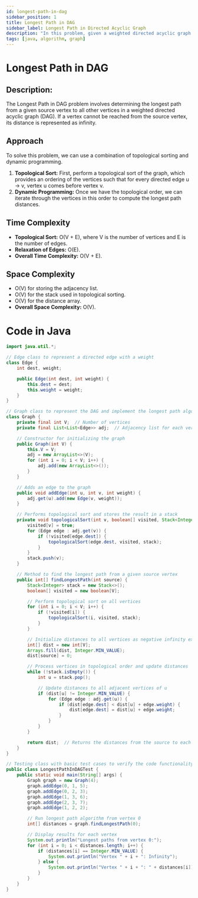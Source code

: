 ```yaml
---
id: longest-path-in-dag
sidebar_position: 1
title: Longest Path in DAG
sidebar_label: Longest Path in Directed Acyclic Graph
description: "In this problem, given a weighted directed acyclic graph (DAG) and a source vertex, we need to find the cost of the longest path from the source vertex to all other vertices present in the graph."
tags: [java, algorithm, graph]
---
```


# Longest Path in DAG 
## Description:

The Longest Path in DAG problem involves determining the longest path from a given source vertex to all other vertices in a weighted directed acyclic graph (DAG). If a vertex cannot be reached from the source vertex, its distance is represented as infinity.

## Approach

To solve this problem, we can use a combination of topological sorting and dynamic programming.

1. **Topological Sort:** First, perform a topological sort of the graph, which provides an ordering of the vertices such that for every directed edge u -> v, vertex u comes before vertex v.
2. **Dynamic Programming:** Once we have the topological order, we can iterate through the vertices in this order to compute the longest path distances.

## Time Complexity
- **Topological Sort:** O(V + E), where V is the number of vertices and E is the number of edges.
- **Relaxation of Edges:** O(E).
- **Overall Time Complexity:** O(V + E).

## Space Complexity
- O(V) for storing the adjacency list.
- O(V) for the stack used in topological sorting.
- O(V) for the distance array.
- **Overall Space Complexity:** O(V).

# Code in Java

```java
import java.util.*;

// Edge class to represent a directed edge with a weight
class Edge {
    int dest, weight;

    public Edge(int dest, int weight) {
        this.dest = dest;
        this.weight = weight;
    }
}

// Graph class to represent the DAG and implement the longest path algorithm
class Graph {
    private final int V;  // Number of vertices
    private final List<List<Edge>> adj;  // Adjacency list for each vertex

    // Constructor for initializing the graph
    public Graph(int V) {
        this.V = V;
        adj = new ArrayList<>(V);
        for (int i = 0; i < V; i++) {
            adj.add(new ArrayList<>());
        }
    }

    // Adds an edge to the graph
    public void addEdge(int u, int v, int weight) {
        adj.get(u).add(new Edge(v, weight));
    }

    // Performs topological sort and stores the result in a stack
    private void topologicalSort(int v, boolean[] visited, Stack<Integer> stack) {
        visited[v] = true;
        for (Edge edge : adj.get(v)) {
            if (!visited[edge.dest]) {
                topologicalSort(edge.dest, visited, stack);
            }
        }
        stack.push(v);
    }

    // Method to find the longest path from a given source vertex
    public int[] findLongestPath(int source) {
        Stack<Integer> stack = new Stack<>();
        boolean[] visited = new boolean[V];

        // Perform topological sort on all vertices
        for (int i = 0; i < V; i++) {
            if (!visited[i]) {
                topologicalSort(i, visited, stack);
            }
        }

        // Initialize distances to all vertices as negative infinity except source
        int[] dist = new int[V];
        Arrays.fill(dist, Integer.MIN_VALUE);
        dist[source] = 0;

        // Process vertices in topological order and update distances
        while (!stack.isEmpty()) {
            int u = stack.pop();

            // Update distances to all adjacent vertices of u
            if (dist[u] != Integer.MIN_VALUE) {
                for (Edge edge : adj.get(u)) {
                    if (dist[edge.dest] < dist[u] + edge.weight) {
                        dist[edge.dest] = dist[u] + edge.weight;
                    }
                }
            }
        }

        return dist;  // Returns the distances from the source to each vertex
    }
}

// Testing class with basic test cases to verify the code functionality
public class LongestPathInDAGTest {
    public static void main(String[] args) {
        Graph graph = new Graph(4);
        graph.addEdge(0, 1, 5);
        graph.addEdge(0, 2, 3);
        graph.addEdge(1, 3, 6);
        graph.addEdge(2, 3, 7);
        graph.addEdge(1, 2, 2);

        // Run longest path algorithm from vertex 0
        int[] distances = graph.findLongestPath(0);

        // Display results for each vertex
        System.out.println("Longest paths from vertex 0:");
        for (int i = 0; i < distances.length; i++) {
            if (distances[i] == Integer.MIN_VALUE) {
                System.out.println("Vertex " + i + ": Infinity");
            } else {
                System.out.println("Vertex " + i + ": " + distances[i]);
            }
        }
    }
}
